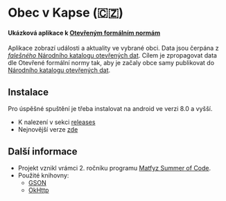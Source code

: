 # Obec v Kapse (:czech_republic:) 
#### Ukázková aplikace k [Otevřeným formálním normám](https://data.gov.cz/ofn/)
Aplikace zobrazí události a aktuality ve vybrané obci. Data jsou čerpána z [*falešného* Národního katalogu otevřených dat](https://oha03.mvcr.gov.cz/datové-sady). Cílem je zpropagovat data dle Otevřené formální normy tak, aby je začaly obce samy publikovat do [Národního katalogu otevřených dat](https://data.gov.cz/datov%C3%A9-sady).

## Instalace
Pro úspěšné spuštění je třeba instalovat na android ve verzi 8.0 a vyšší.
- K nalezení v sekci [releases](https://github.com/OndrejKulhavy/Obec-v-Kapse/releases)
- Nejnovější verze [zde](https://github.com/OndrejKulhavy/Obec-v-Kapse/releases/latest)

## Další informace
* Projekt vznikl vrámci 2. ročníku programu [Matfyz Summer of Code](https://d3s.mff.cuni.cz/msoc/).
* Použité knihovny:
   *  [GSON](https://github.com/google/gson)
   *  [OkHttp](https://square.github.io/okhttp/)

